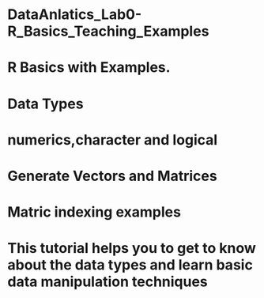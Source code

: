 # DataAnlatics_Lab0-R_Basics_Teaching_Examples
# R Basics with Examples.
# Data Types
# numerics,character and logical
# Generate Vectors and Matrices
# Matric indexing examples 
# This tutorial helps you to get to know about the data types and learn basic data manipulation techniques 